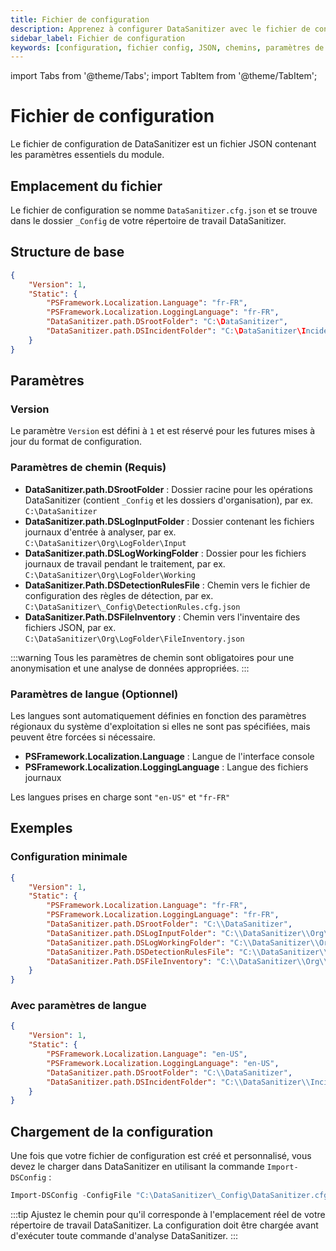 ```yaml
---
title: Fichier de configuration
description: Apprenez à configurer DataSanitizer avec le fichier de configuration JSON, y compris les paramètres de langue et les paramètres de chemin.
sidebar_label: Fichier de configuration
keywords: [configuration, fichier config, JSON, chemins, paramètres de langue, configuration DataSanitizer]
---
```


import Tabs from '@theme/Tabs';
import TabItem from '@theme/TabItem';

# Fichier de configuration

Le fichier de configuration de DataSanitizer est un fichier JSON contenant les paramètres essentiels du module.

## Emplacement du fichier

Le fichier de configuration se nomme `DataSanitizer.cfg.json` et se trouve dans le dossier `_Config` de votre répertoire de travail DataSanitizer.

## Structure de base

```json
{
    "Version": 1,
    "Static": {
        "PSFramework.Localization.Language": "fr-FR",
        "PSFramework.Localization.LoggingLanguage": "fr-FR",
        "DataSanitizer.path.DSrootFolder": "C:\DataSanitizer",
        "DataSanitizer.path.DSIncidentFolder": "C:\DataSanitizer\Incident01"
    }
}
```

## Paramètres

### Version

Le paramètre `Version` est défini à `1` et est réservé pour les futures mises à jour du format de configuration.

### Paramètres de chemin (Requis)

- **DataSanitizer.path.DSrootFolder** : Dossier racine pour les opérations DataSanitizer (contient `_Config` et les dossiers d'organisation), par ex. `C:\DataSanitizer`
- **DataSanitizer.path.DSLogInputFolder** : Dossier contenant les fichiers journaux d'entrée à analyser, par ex. `C:\DataSanitizer\Org\LogFolder\Input`
- **DataSanitizer.path.DSLogWorkingFolder** : Dossier pour les fichiers journaux de travail pendant le traitement, par ex. `C:\DataSanitizer\Org\LogFolder\Working`
- **DataSanitizer.Path.DSDetectionRulesFile** : Chemin vers le fichier de configuration des règles de détection, par ex. `C:\DataSanitizer\_Config\DetectionRules.cfg.json`
- **DataSanitizer.Path.DSFileInventory** : Chemin vers l'inventaire des fichiers JSON, par ex. `C:\DataSanitizer\Org\LogFolder\FileInventory.json`

:::warning
Tous les paramètres de chemin sont obligatoires pour une anonymisation et une analyse de données appropriées.
:::

### Paramètres de langue (Optionnel)

Les langues sont automatiquement définies en fonction des paramètres régionaux du système d'exploitation si elles ne sont pas spécifiées, mais peuvent être forcées si nécessaire.

- **PSFramework.Localization.Language** : Langue de l'interface console
- **PSFramework.Localization.LoggingLanguage** : Langue des fichiers journaux

Les langues prises en charge sont `"en-US"` et `"fr-FR"`

## Exemples

### Configuration minimale

```json
{
    "Version": 1,
    "Static": {
        "PSFramework.Localization.Language": "fr-FR",
        "PSFramework.Localization.LoggingLanguage": "fr-FR",
        "DataSanitizer.path.DSrootFolder": "C:\\DataSanitizer",
        "DataSanitizer.path.DSLogInputFolder": "C:\\DataSanitizer\\Org\\LogFolder\\Input",
        "DataSanitizer.path.DSLogWorkingFolder": "C:\\DataSanitizer\\Org\\LogFolder\\Working",
        "DataSanitizer.Path.DSDetectionRulesFile": "C:\\DataSanitizer\\_Config\\DetectionRules.cfg.json",
        "DataSanitizer.Path.DSFileInventory": "C:\\DataSanitizer\\Org\\LogFolder\\FileInventory.json"
    }
}
```

### Avec paramètres de langue

```json
{
    "Version": 1,
    "Static": {
        "PSFramework.Localization.Language": "en-US",
        "PSFramework.Localization.LoggingLanguage": "en-US",
        "DataSanitizer.path.DSrootFolder": "C:\\DataSanitizer",
        "DataSanitizer.path.DSIncidentFolder": "C:\\DataSanitizer\\Incident01"
    }
}

```

## Chargement de la configuration

Une fois que votre fichier de configuration est créé et personnalisé, vous devez le charger dans DataSanitizer en utilisant la commande `Import-DSConfig` :

```powershell
Import-DSConfig -ConfigFile "C:\DataSanitizer\_Config\DataSanitizer.cfg.json"
```

:::tip
Ajustez le chemin pour qu'il corresponde à l'emplacement réel de votre répertoire de travail DataSanitizer.
La configuration doit être chargée avant d'exécuter toute commande d'analyse DataSanitizer.
:::
